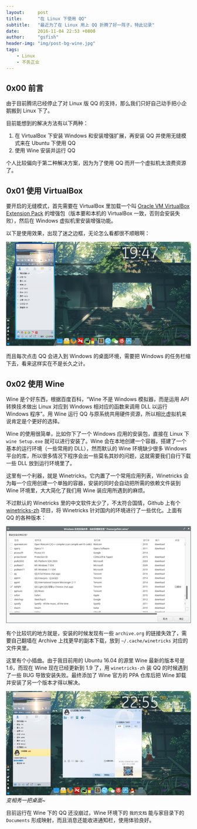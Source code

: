 ```yaml
---
layout:     post
title:      "在 Linux 下使用 QQ"
subtitle:   "最近为了在 Linux 用上 QQ 折腾了好一阵子，特此记录"
date:       2016-11-04 22:53 +0800
author:     "gsfish"
header-img: "img/post-bg-wine.jpg"
tags:
    - Linux
    - 不务正业
---
```



## 0x00 前言

由于目前腾讯已经停止了对 Linux 版 QQ 的支持，那么我们只好自己动手把小企鹅搬到 Linux 下了。

目前能想到的解决方法有以下两种：

1. 在 VirtualBox 下安装 Windows 和安装增强扩展，再安装 QQ 并使用无缝模式来在 Ubuntu 下使用 QQ
2. 使用 Wine 安装并运行 QQ

个人比较偏向于第二种解决方案，因为为了使用 QQ 而开一个虚拟机太浪费资源了。


## 0x01 使用 VirtualBox

要开启的无缝模式，首先需要在 VirtualBox 里加载一个叫 [Oracle VM VirtualBox Extension Pack](https://www.virtualbox.org/wiki/Downloads) 的增强包（版本要和本机的 VirtualBox 一致，否则会安装失败），然后在 Windows 虚拟机里安装增强功能。

以下是使用效果，出现了迷之边框，无论怎么看都很不顺眼啊：

![01.png](/img/linux-use-qq/01.png)

而且每次点击 QQ 会进入到 Windows 的桌面环境，需要把 Windows 的任务栏缩下去，看来这样实在不是长久之计。


## 0x02 使用 Wine

Wine 是个好东西，根据百度百科，“Wine 不是 Windows 模拟器，而是运用 API 转换技术做出 Linux 对应到 Windows 相对应的函数来调用 DLL 以运行 Windows 程序”。用 Wine 运行 QQ 与原系统共用硬件资源，所以相比虚拟机来说肯定是个更好的选择。

Wine 的使用很简单，比如你下了一个 Windows 应用的安装包，直接在 Linux 下 `wine Setup.exe` 就可以进行安装了。Wine 会在本地创建一个容器，搭建了一个基本的运行环境（一些常用的 DLL），然而默认的 Wine 环境缺少很多 Windows 平台的库，所以很多情况下程序会出一些莫名其妙的问题，这就需要我们自行下载一些 DLL 放到运行环境里了。

这里有一个利器，就是 Winetricks。它内置了一个常用应用列表，Winetricks 会为每一个应用创建一个单独的容器，安装的同时会自动把所需的依赖文件装到 Wine 环境里，大大简化了我们用 Wine 装应用所遇到的麻烦。

不过默认的 Winetricks 里的中文软件太少了，不太符合国情，Github 上有个 [winetricks-zh](https://github.com/hillwoodroc/winetricks-zh) 项目，将 Winetricks 针对国内的环境进行了一些优化。上面有 QQ 的各种版本：

![02.png](/img/linux-use-qq/02.png)

有个比较坑的地方就是，安装的时候发现有一些 `archive.org` 的链接失效了，需要自己翻墙在 Archive 上找更早的副本下载，放到 `~/.cache/winetricks` 对应的文件夹里。

这里有个小插曲。由于我目前用的 Ubuntu 16.04 的源里 Wine 最新的版本号是 1.6，而现在 Wine 现在已经更新到 1.9 了，用 `winetricks-zh` 装 QQ 的时候遇到了一些 BUG 导致安装失败。最终添加了 Wine 官方的 PPA 仓库后把 Wine 卸载并安装了另一个版本才得以解决。

![03.png](/img/linux-use-qq/03.png)
*变相秀一把桌面~*

目前运行在 Wine 下的 QQ 还没崩过，Wine 环境下的 `我的文档` 能与家目录下的 `Documents` 形成映射，而且消息还能收进通知栏，使用体验良好。
